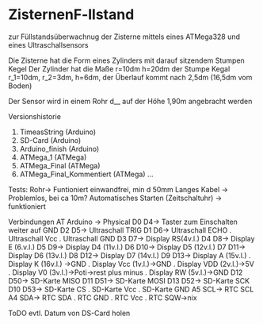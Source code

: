 # ZisternenF-llstand

zur Füllstandsüberwachnug der Zisterne mittels eines ATMega328 und eines Ultraschallsensors

Die Zisterne hat die Form eines Zylinders mit darauf sitzendem Stumpen Kegel
Der Zylinder hat die Maße r=10dm h=20dm
der Stumpe Kegal r_1=10dm, r_2=3dm, h=6dm, der Überlauf kommt nach 2,5dm (16,5dm vom Boden)

Der Sensor wird in einem Rohr d__ auf der Höhe 1,90m angebracht werden

Versionshistorie
1. TimeasString (Arduino)
2. SD-Card (Arduino)
3. Arduino_finish (Arduino)
4. ATMega_1 (ATMega)
5. ATMega_Final (ATMega)
6. ATMega_Final_Kommentiert (ATMega)
...

Tests:
Rohr-> Funtioniert einwandfrei, min d 50mm
Langes Kabel -> Problemlos, bei ca 10m?
Automatisches Starten (Zeitschaltuhr) -> funktioniert


Verbindungen
 AT   Arduino -> Physical
 D0   D4->  Taster zum Einschalten weiter auf GND
 D2   D5->  Ultraschall TRIG
 D1   D6->  Ultraschall ECHO
 .          Ultraschall Vcc
 .          Ultraschall GND
 D3   D7->  Display RS(4v.l.)
 D4   D8->  Display E (6.v.l.)
 D5   D9->  Display D4 (11v.l.)
 D6   D10-> Display D5 (12v.l.)
 D7   D11-> Display D6 (13v.l.)
 D8   D12-> Display D7 (14v.l.)
 D9   D13-> Display A (15v.l.)
 .          Display K (16v.l.) ->GND
 .          Display Vcc (1v.l.)->GND
 .          Display VDD (2v.l.)->5V
 .          Display V0 (3v.l.)->Poti->rest plus minus 
 .          Display RW (5v.l.)->GND
 D12   D50-> SD-Karte MISO
 D11   D51-> SD-Karte MOSI
 D13   D52-> SD-Karte SCK
 D10   D53-> SD-Karte CS
 .           SD-Karte Vcc
 .           SD-Karte GND
 A5   SCL->  RTC SCL
 A4   SDA->  RTC SDA
 .           RTC GND
 .           RTC Vcc
 .           RTC SQW->nix

ToDO
evtl. Datum von DS-Card holen


